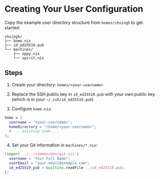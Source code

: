 # Creating Your User Configuration

Copy the example user directory structure from `homes/shsingh` to get started:

```
shsingh/
├── home.nix
├── id_ed25519.pub
└── machines/
    ├── oppy.nix
    └── spirit.nix
```

## Steps

1. Create your directory: `homes/<your-username>`

2. Replace the SSH public key in `id_ed25519.pub` with your own public key (which is in your `~/.ssh/id_ed25519.pub`)

3. Configure `home.nix`:
```nix
home = {
  username = "<your-username>";
  homeDirectory = "/home/<your-username>";
  # ... existing code ...
};
```

4. Set your Git information in `machines/*.nix`:
```nix
(import ../../common/dev/git.nix {
  username = "Your Full Name";
  userEmail = "your.email@example.com";
  id_ed25519_pub = builtins.readFile ../id_ed25519.pub;
})
```
